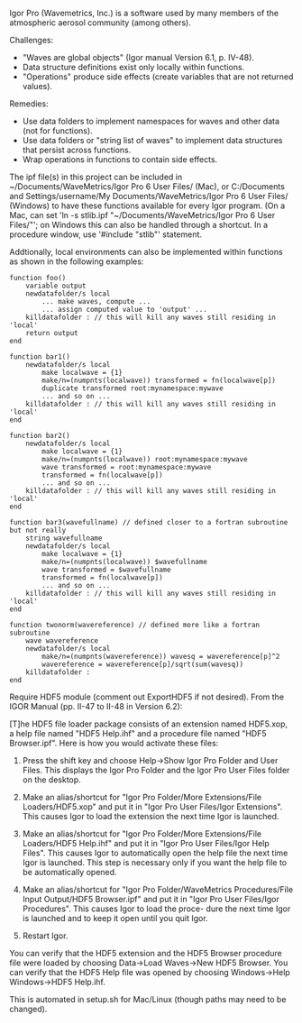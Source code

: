 Igor Pro (Wavemetrics, Inc.) is a software used by many members of the atmospheric aerosol community (among others). 

Challenges:
- "Waves are global objects" (Igor manual Version 6.1, p. IV-48).
- Data structure definitions exist only locally within functions.
- "Operations" produce side effects (create variables that are not returned values).

Remedies:
- Use data folders to implement namespaces for waves and other data (not for functions).
- Use data folders or "string list of waves" to implement data structures that persist across functions.
- Wrap operations in functions to contain side effects.

The ipf file(s) in this project can be included in 
~/Documents/WaveMetrics/Igor Pro 6 User Files/ (Mac), or 
C:/Documents and Settings/username/My Documents/WaveMetrics/Igor Pro 6 User Files/ (Windows) 
to have these functions available for every Igor program.
(On a Mac, can set 'ln -s stlib.ipf "~/Documents/WaveMetrics/Igor Pro 6 User Files/"';
on Windows this can also be handled through a shortcut.
In a procedure window, use '#include "stlib"' statement.

Addtionally, local environments can also be implemented within functions as shown in the following examples:

    function foo()
    	variable output
    	newdatafolder/s local
    		... make waves, compute ...
    		... assign computed value to 'output' ...
    	killdatafolder : // this will kill any waves still residing in 'local'
    	return output
    end

    function bar1()
    	newdatafolder/s local
    		make localwave = {1}
    		make/n=(numpnts(localwave)) transformed = fn(localwave[p])
    		duplicate transformed root:mynamespace:mywave
    		... and so on ...
    	killdatafolder : // this will kill any waves still residing in 'local'
    end

    function bar2()
    	newdatafolder/s local
    		make localwave = {1}
    		make/n=(numpnts(localwave)) root:mynamespace:mywave
    		wave transformed = root:mynamespace:mywave
    		transformed = fn(localwave[p])
    		... and so on ...
    	killdatafolder : // this will kill any waves still residing in 'local'
    end

    function bar3(wavefullname) // defined closer to a fortran subroutine but not really
    	string wavefullname
    	newdatafolder/s local
    		make localwave = {1}
    		make/n=(numpnts(localwave)) $wavefullname
    		wave transformed = $wavefullname
    		transformed = fn(localwave[p])
    		... and so on ...
    	killdatafolder : // this will kill any waves still residing in 'local'
    end

    function twonorm(wavereference) // defined more like a fortran subroutine
    	wave wavereference
    	newdatafolder/s local
    		make/n=(numpnts(wavereference)) wavesq = wavereference[p]^2
    		wavereference = wavereference[p]/sqrt(sum(wavesq))
    	killdatafolder :
    end

Require HDF5 module (comment out ExportHDF5 if not desired). From the IGOR Manual (pp. II-47 to II-48 in Version 6.2):

[T]he HDF5 file loader package consists of an extension named HDF5.xop, a help file named "HDF5 Help.ihf" and a procedure file named "HDF5 Browser.ipf". Here is how you would activate these files:

1. Press the shift key and choose Help→Show Igor Pro Folder and User
   Files. This displays the Igor Pro Folder and the Igor Pro User
   Files folder on the desktop.

2. Make an alias/shortcut for "Igor Pro Folder/More Extensions/File
   Loaders/HDF5.xop" and put it in "Igor Pro User Files/Igor
   Extensions". This causes Igor to load the extension the next time
   Igor is launched.

3. Make an alias/shortcut for "Igor Pro Folder/More Extensions/File
   Loaders/HDF5 Help.ihf" and put it in "Igor Pro User Files/Igor Help
   Files". This causes Igor to automatically open the help file the
   next time Igor is launched. This step is necessary only if you want
   the help file to be automatically opened.

4. Make an alias/shortcut for "Igor Pro Folder/WaveMetrics
   Procedures/File Input Output/HDF5 Browser.ipf" and put it in "Igor
   Pro User Files/Igor Procedures". This causes Igor to load the
   proce- dure the next time Igor is launched and to keep it open
   until you quit Igor.

5. Restart Igor.

You can verify that the HDF5 extension and the HDF5 Browser procedure
file were loaded by choosing Data→Load Waves→New HDF5 Browser. You can
verify that the HDF5 Help file was opened by choosing Windows→Help
Windows→HDF5 Help.ihf.

This is automated in setup.sh for Mac/Linux (though paths may need to be changed).
